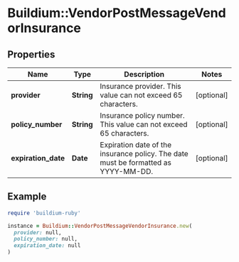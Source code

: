 # Buildium::VendorPostMessageVendorInsurance

## Properties

| Name | Type | Description | Notes |
| ---- | ---- | ----------- | ----- |
| **provider** | **String** | Insurance provider. This value can not exceed 65 characters. | [optional] |
| **policy_number** | **String** | Insurance policy number. This value can not exceed 65 characters. | [optional] |
| **expiration_date** | **Date** | Expiration date of the insurance policy. The date must be formatted as YYYY-MM-DD. | [optional] |

## Example

```ruby
require 'buildium-ruby'

instance = Buildium::VendorPostMessageVendorInsurance.new(
  provider: null,
  policy_number: null,
  expiration_date: null
)
```

